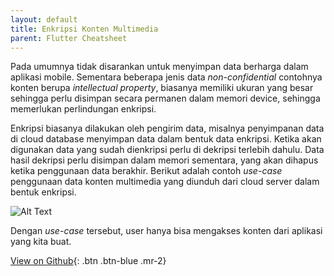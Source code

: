 ```yaml
---
layout: default
title: Enkripsi Konten Multimedia
parent: Flutter Cheatsheet
---
```


Pada umumnya tidak disarankan untuk menyimpan data berharga dalam aplikasi mobile. Sementara beberapa jenis data *non-confidential* contohnya konten berupa *intellectual property*, biasanya memiliki ukuran yang besar sehingga perlu disimpan secara permanen dalam memori device, sehingga memerlukan perlindungan enkripsi.

Enkripsi biasanya dilakukan oleh pengirim data, misalnya penyimpanan data di cloud database menyimpan data dalam bentuk data enkripsi. Ketika akan digunakan data yang sudah dienkripsi perlu di dekripsi terlebih dahulu. Data hasil dekripsi perlu disimpan dalam memori sementara, yang akan dihapus ketika penggunaan data berakhir. Berikut adalah contoh *use-case* penggunaan data konten multimedia yang diunduh dari cloud server dalam bentuk enkripsi.

![Alt Text](https://merry-drylands.cloudvent.net/assets/images/flow_use_case_encrypted_content.png)

Dengan *use-case* tersebut, user hanya bisa mengakses konten dari aplikasi yang kita buat.


[View on Github](https://github.com/yogurtpops/encryptiontest){: .btn .btn-blue .mr-2}






